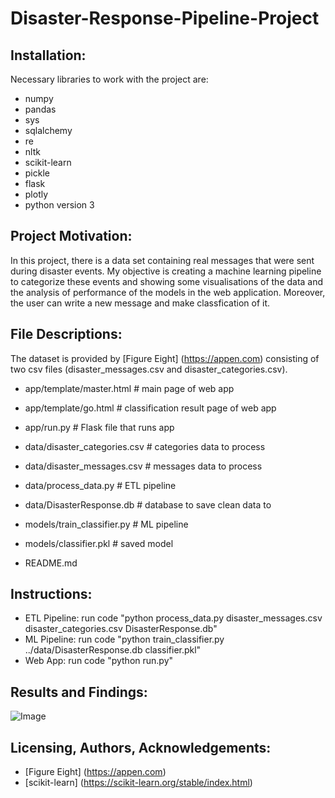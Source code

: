 # Disaster-Response-Pipeline-Project

## Installation:
Necessary libraries to work with the project are:
- numpy
- pandas
- sys
- sqlalchemy
- re
- nltk
- scikit-learn
- pickle
- flask
- plotly
- python version 3

## Project Motivation:
In this project, there is a data set containing real messages that were sent during disaster events. My objective is creating a machine learning pipeline to categorize these events and showing some visualisations of the data and the analysis of performance of the models in the web application. Moreover, the user can write a new message and make classfication of it.

## File Descriptions:
The dataset is provided by [Figure Eight] (https://appen.com) consisting of two csv files (disaster_messages.csv and disaster_categories.csv).

- app/template/master.html  # main page of web app
- app/template/go.html  # classification result page of web app
- app/run.py  # Flask file that runs app

- data/disaster_categories.csv  # categories data to process 
- data/disaster_messages.csv  # messages data to process
- data/process_data.py  # ETL pipeline
- data/DisasterResponse.db  # database to save clean data to

- models/train_classifier.py  # ML pipeline
- models/classifier.pkl  # saved model 

- README.md

## Instructions:
- ETL Pipeline: run code "python process_data.py disaster_messages.csv disaster_categories.csv DisasterResponse.db"
- ML Pipeline: run code "python train_classifier.py ../data/DisasterResponse.db classifier.pkl"
- Web App: run code "python run.py"

## Results and Findings:

![Image](https://drive.google.com/uc?export=view&id=1lS9Ro4QRcBdgFfgcGhsHWf2vZOzifkeT)

## Licensing, Authors, Acknowledgements:
- [Figure Eight] (https://appen.com)
- [scikit-learn] (https://scikit-learn.org/stable/index.html)
